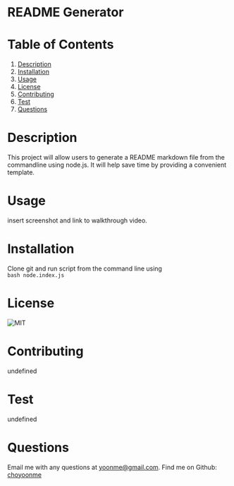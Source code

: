 
# README Generator
    
# Table of Contents
1. [Description](#description)
2. [Installation](#installation)
3. [Usage](#usage)
4. [License](#license)
5. [Contributing](#contributing)
6. [Test](#test)
7. [Questions](#questions)

# Description
This project will allow users to generate a README markdown file  from the commandline using node.js.  It will help save time by providing a convenient template.

# Usage
insert screenshot and link to walkthrough video.

# Installation
Clone git and run script from the command line using <br>```bash node.index.js```

# License
![MIT](https://img.shields.io/badge/license-MIT-green.svg)

# Contributing
undefined

# Test
undefined

# Questions

Email me with any questions at yoonme@gmail.com.
Find me on Github: [choyoonme](http://www.github.com/choyoonme)

